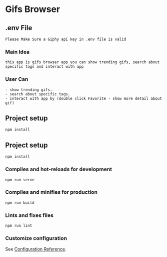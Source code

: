 # Gifs  Browser

## .env File
```
Please Make Sure a Giphy api key in .env file is valid
```
### Main Idea
```
this app is gifs browser app you can show trending gifs, search about specific tags and interact with app 
```
### User Can
```
- show trending gifs.
- search about specific tags. 
- interact with app by (double click Favorite - show more detail about gif)
```

## Project setup
```
npm install
```
## Project setup
```
npm install
```

### Compiles and hot-reloads for development
```
npm run serve
```

### Compiles and minifies for production
```
npm run build
```

### Lints and fixes files
```
npm run lint
```
### Customize configuration
See [Configuration Reference](https://cli.vuejs.org/config/).
